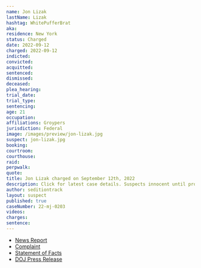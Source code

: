```yaml
---
name: Jon Lizak
lastName: Lizak
hashtag: WhitePufferBrat
aka:
residence: New York
status: Charged
date: 2022-09-12
charged: 2022-09-12
indicted:
convicted:
acquitted:
sentenced:
dismissed:
deceased:
plea_hearing:
trial_date:
trial_type:
sentencing:
age: 21
occupation:
affiliations: Groypers
jurisdiction: Federal
image: /images/preview/jon-lizak.jpg
suspect: jon-lizak.jpg
booking:
courtroom:
courthouse:
raid:
perpwalk:
quote:
title: Jon Lizak charged on September 12th, 2022
description: Click for latest case details. Suspects innocent until proven guilty.
author: seditiontrack
layout: suspect
published: true
caseNumber: 22-mj-0203
videos:
charges:
sentence:
---
```

- [News Report](https://www.nbcnews.com/politics/justice-department/members-far-right-group-america-first-charged-connection-jan-6-riot-rcna48664)
- [Complaint](https://www.justice.gov/usao-dc/case-multi-defendant/file/1536766/download)
- [Statement of Facts](https://www.justice.gov/usao-dc/case-multi-defendant/file/1536771/download)
- [DOJ Press Release](https://www.justice.gov/usao-dc/pr/virginia-man-arrested-felony-and-misdemeanor-charges-actions-during-jan-6-capitol-breach)
